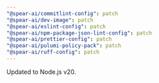 ```yaml
---
"@spear-ai/commitlint-config": patch
"@spear-ai/dev-image": patch
"@spear-ai/eslint-config": patch
"@spear-ai/npm-package-json-lint-config": patch
"@spear-ai/prettier-config": patch
"@spear-ai/pulumi-policy-pack": patch
"@spear-ai/ruff-config": patch
---
```


Updated to Node.js v20.

